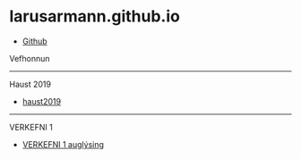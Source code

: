 # larusarmann.github.io
 * [Github](https://github.com/larusarmann/larusarmann.github.io)

Vefhonnun

-------------------------------------

Haust 2019
 * [haust2019](Haust2019/)
 
-------------------------------------

VERKEFNI 1
  * [VERKEFNI 1 auglýsing](Verkefni_1-auglýsing/anim.html)

